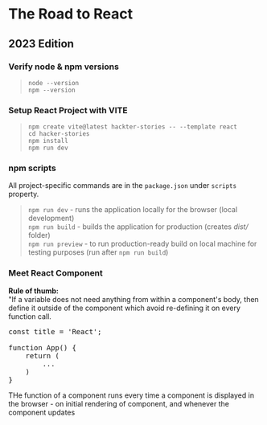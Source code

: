 # The Road to React 
## 2023 Edition

### **Verify node & npm version**s
> `node --version`    
`npm --version`

### **Setup React Project with VITE**
> `npm create vite@latest hackter-stories -- --template react`  
`cd hacker-stories`     
`npm install`   
`npm run dev`

### **npm scripts**
All project-specific commands are in the `package.json` under `scripts` property.
> `npm run dev` - runs the application locally for the browser (local development)  
`npm run build` - builds the application for production (creates *dist/* folder)     
`npm run preview` - to run production-ready build on local machine for testing purposes (run after `npm run build`)

### **Meet React Component**
**Rule of thumb:**  
"If a variable does not need anything from within a component's body, then define it outside of the component which avoid re-defining it on every function call.
<pre>const title = 'React';

function App() {  
    return (  
        ... 
    )   
}</pre>

THe function of a component runs every time a component is displayed in the browser - on initial rendering of component, and whenever the component updates